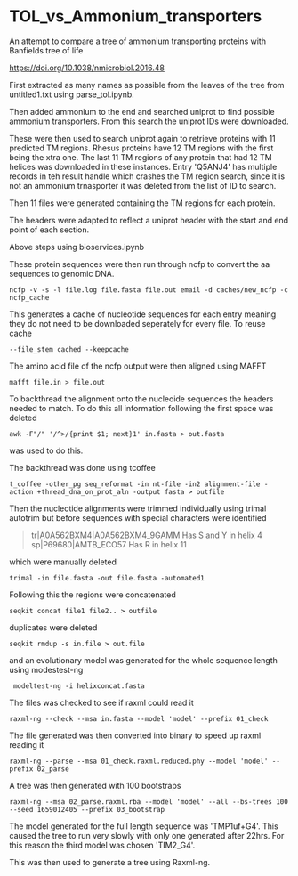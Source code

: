 # TOL_vs_Ammonium_transporters

An attempt to compare a tree of ammonium transporting proteins with Banfields tree of life

https://doi.org/10.1038/nmicrobiol.2016.48

First extracted as many names as possible from the leaves of the tree from untitled1.txt using parse_tol.ipynb.

Then added ammonium to the end and searched uniprot to find possible ammonium transporters. From this search the uniprot IDs were downloaded.

These were then used to search uniprot again to retrieve proteins with 11 predicted TM regions. Rhesus proteins have 12 TM regions with the first being the xtra one. The last 11 TM regions of any protein that had 12 TM helices was downloaded in these instances.
Entry 'Q5ANJ4' has multiple records in teh result handle which crashes the TM region search, since it is not an ammonium trnasporter it was deleted from the list of ID to search.

Then 11 files were generated containing the TM regions for each protein.

The headers were adapted to reflect a uniprot header with the start and end point of each section.

Above steps using bioservices.ipynb

These protein sequences were then run through ncfp to convert the aa sequences to genomic DNA. 

    ncfp -v -s -l file.log file.fasta file.out email -d caches/new_ncfp -c ncfp_cache

This generates a cache of nucleotide sequences for each entry meaning they do not need to be downloaded seperately for every file. To reuse cache

    --file_stem cached --keepcache

The amino acid file of the ncfp output were then aligned using MAFFT

    mafft file.in > file.out

To backthread the alignment onto the nucleoide sequences the headers needed to match. To do this all information following the first space was deleted

    awk -F"/" '/^>/{print $1; next}1' in.fasta > out.fasta

was used to do this.

The backthread was done using tcoffee

    t_coffee -other_pg seq_reformat -in nt-file -in2 alignment-file -action +thread_dna_on_prot_aln -output fasta > outfile 


Then the nucleotide alignments were trimmed individually using trimal autotrim but before sequences with special characters were identified

>tr|A0A562BXM4|A0A562BXM4_9GAMM Has S and Y in helix 4
>sp|P69680|AMTB_ECO57 Has R in helix 11

which were manually deleted 
  
    trimal -in file.fasta -out file.fasta -automated1

Following this the regions were concatenated 

    seqkit concat file1 file2.. > outfile

duplicates were deleted 

    seqkit rmdup -s in.file > out.file

and an evolutionary model was generated for the whole sequence length using modestest-ng

     modeltest-ng -i helixconcat.fasta

The files was checked to see if raxml could read it

    raxml-ng --check --msa in.fasta --model 'model' --prefix 01_check
  
The file generated was then converted into binary to speed up raxml reading it 

    raxml-ng --parse --msa 01_check.raxml.reduced.phy --model 'model' --prefix 02_parse

A tree was then generated with 100 bootstraps 

    raxml-ng --msa 02_parse.raxml.rba --model 'model' --all --bs-trees 100 --seed 1659012405 --prefix 03_bootstrap

The model generated for the full length sequence was 'TMP1uf+G4'. This caused the tree to run very slowly with only one generated after 22hrs. For this reason the third model was chosen 'TIM2_G4'.





This was then used to generate a tree using Raxml-ng.

